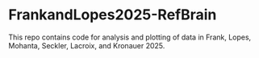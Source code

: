 # FrankandLopes2025-RefBrain
This repo contains code for analysis and plotting of data in Frank, Lopes, Mohanta, Seckler, Lacroix, and Kronauer 2025.
